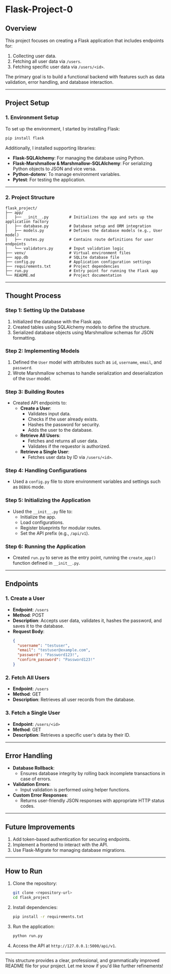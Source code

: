 # Flask-Project-0

## Overview

This project focuses on creating a Flask application that includes endpoints for:

1. Collecting user data.
2. Fetching all user data via `/users`.
3. Fetching specific user data via `/users/<id>`.

The primary goal is to build a functional backend with features such as data validation, error handling, and database interaction.

---

## Project Setup

### **1. Environment Setup**

To set up the environment, I started by installing Flask:

```bash
pip install flask
```

Additionally, I installed supporting libraries:

- **Flask-SQLAlchemy**: For managing the database using Python.
- **Flask-Marshmallow & Marshmallow-SQLAlchemy**: For serializing Python objects to JSON and vice versa.
- **Python-dotenv**: To manage environment variables.
- **Pytest**: For testing the application.

---

### **2. Project Structure**

```plaintext
flask_project/
├── app/
│   ├── __init__.py         # Initializes the app and sets up the application factory
│   ├── database.py         # Database setup and ORM integration
│   ├── models.py           # Defines the database models (e.g., User model)
│   ├── routes.py           # Contains route definitions for user endpoints
│   └── validators.py       # Input validation logic
├── venv/                   # Virtual environment files
├── app.db                  # SQLite database file
├── config.py               # Application configuration settings
├── requirements.txt        # Project dependencies
├── run.py                  # Entry point for running the Flask app
└── README.md               # Project documentation
```

---

## Thought Process

### **Step 1: Setting Up the Database**

1. Initialized the database with the Flask app.
2. Created tables using SQLAlchemy models to define the structure.
3. Serialized database objects using Marshmallow schemas for JSON formatting.

### **Step 2: Implementing Models**

1. Defined the `User` model with attributes such as `id`, `username`, `email`, and `password`.
2. Wrote Marshmallow schemas to handle serialization and deserialization of the `User` model.

### **Step 3: Building Routes**

- Created API endpoints to:
  - **Create a User**:
    - Validates input data.
    - Checks if the user already exists.
    - Hashes the password for security.
    - Adds the user to the database.
  - **Retrieve All Users**:
    - Fetches and returns all user data.
    - Validates if the requestor is authorized.
  - **Retrieve a Single User**:
    - Fetches user data by ID via `/users/<id>`.

### **Step 4: Handling Configurations**

- Used a `config.py` file to store environment variables and settings such as `DEBUG` mode.

### **Step 5: Initializing the Application**

- Used the `__init__.py` file to:
  - Initialize the app.
  - Load configurations.
  - Register blueprints for modular routes.
  - Set the API prefix (e.g., `/api/v1`).

### **Step 6: Running the Application**

- Created `run.py` to serve as the entry point, running the `create_app()` function defined in `__init__.py`.

---

## Endpoints

### **1. Create a User**

- **Endpoint**: `/users`
- **Method**: POST
- **Description**: Accepts user data, validates it, hashes the password, and saves it to the database.
- **Request Body**:
  ```json
  {
    "username": "testuser",
    "email": "testuser@example.com",
    "password": "Password123!",
    "confirm_password": "Password123!"
  }
  ```

### **2. Fetch All Users**

- **Endpoint**: `/users`
- **Method**: GET
- **Description**: Retrieves all user records from the database.

### **3. Fetch a Single User**

- **Endpoint**: `/users/<id>`
- **Method**: GET
- **Description**: Retrieves a specific user's data by their ID.

---

## Error Handling

- **Database Rollback**:
  - Ensures database integrity by rolling back incomplete transactions in case of errors.
- **Validation Errors**:
  - Input validation is performed using helper functions.
- **Custom Error Responses**:
  - Returns user-friendly JSON responses with appropriate HTTP status codes.

---

## Future Improvements

1. Add token-based authentication for securing endpoints.
2. Implement a frontend to interact with the API.
3. Use Flask-Migrate for managing database migrations.

---

## How to Run

1. Clone the repository:
   ```bash
   git clone <repository-url>
   cd flask_project
   ```
2. Install dependencies:
   ```bash
   pip install -r requirements.txt
   ```
3. Run the application:
   ```bash
   python run.py
   ```
4. Access the API at `http://127.0.0.1:5000/api/v1`.

---

This structure provides a clear, professional, and grammatically improved README file for your project. Let me know if you'd like further refinements!
